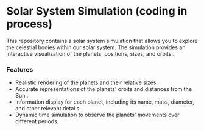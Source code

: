 # Solar System Simulation (coding in process)
This repository contains a solar system simulation that allows you to explore the celestial bodies within our solar system. The simulation provides an interactive visualization of the planets' positions, sizes, and orbits .

### Features
- Realistic rendering of the planets and their relative sizes.
- Accurate representations of the planets' orbits and distances from the Sun..
- Information display for each planet, including its name, mass, diameter, and other relevant details.
- Dynamic time simulation to observe the planets' movements over different periods.
